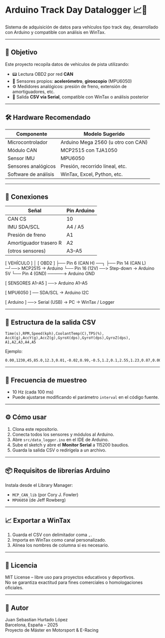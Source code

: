 # Arduino Track Day Datalogger 📈🚗

Sistema de adquisición de datos para vehículos tipo track day, desarrollado con Arduino y compatible con análisis en WinTax.

---

## 🎯 Objetivo

Este proyecto recopila datos de vehículos de pista utilizando:

- 📟 Lectura OBD2 por red **CAN**
- 🧭 Sensores propios: **acelerómetro**, **giroscopio** (MPU6050)
- ⚙️ Medidores analógicos: presión de freno, extensión de amortiguadores, etc.
- 💾 Salida **CSV vía Serial**, compatible con WinTax o análisis posterior

---

## 🛠️ Hardware Recomendado

| Componente               | Modelo Sugerido                   |
|-------------------------|------------------------------------|
| Microcontrolador        | Arduino Mega 2560 (u otro con CAN) |
| Módulo CAN              | MCP2515 con TJA1050                |
| Sensor IMU              | MPU6050                            |
| Sensores analógicos     | Presión, recorrido lineal, etc.    |
| Software de análisis    | WinTax, Excel, Python, etc.        |

---

## 🔌 Conexiones

| Señal                  | Pin Arduino |
|------------------------|-------------|
| CAN CS                 | 10          |
| IMU SDA/SCL            | A4 / A5     |
| Presión de freno       | A1          |
| Amortiguador trasero R | A2          |
| (otros sensores)       | A3–A5       |
[ VEHÍCULO ]
   │
[ OBD2 ]
   ├── Pin 6 (CAN H) ──┐
   ├── Pin 14 (CAN L) ─┘──> MCP2515 → Arduino
   └── Pin 16 (12V) ──> Step-down → Arduino 5V
              └── Pin 4 (GND) ─────→ Arduino GND

[ SENSORES A1–A5 ] ──> Arduino A1–A5

[ MPU6050 ] ── SDA/SCL → Arduino I2C

[ Arduino ] ──> Serial (USB) → PC → WinTax / Logger

---

## 📄 Estructura de la salida CSV

```
Time(s),RPM,Speed(kph),CoolantTemp(C),TPS(%),
AccX(g),AccY(g),AccZ(g),GyroX(dps),GyroY(dps),GyroZ(dps),
A1,A2,A3,A4,A5
```

Ejemplo:

```
0.00,1230,45,85.0,12.3,0.01,-0.02,0.99,-0.5,1.2,0.1,2.55,1.23,0.87,0.00,1.77
```

---

## 🔁 Frecuencia de muestreo

- 10 Hz (cada 100 ms)
- Puede ajustarse modificando el parámetro `interval` en el código fuente.

---

## ⚙️ Cómo usar

1. Clona este repositorio.
2. Conecta todos los sensores y módulos al Arduino.
3. Abre `src/data_logger.ino` en el IDE de Arduino.
4. Sube el sketch y abre el **Monitor Serial** a 115200 baudios.
5. Guarda la salida CSV o redirígela a un archivo.

---

## 📦 Requisitos de librerías Arduino

Instala desde el Library Manager:

- `MCP_CAN_lib` (por Cory J. Fowler)
- `MPU6050` (de Jeff Rowberg)

---

## 📈 Exportar a WinTax

1. Guarda el CSV con delimitador coma `,`.
2. Importa en WinTax como canal personalizado.
3. Alinea los nombres de columna si es necesario.

---

## 📜 Licencia

MIT License – libre uso para proyectos educativos y deportivos.  
No se garantiza exactitud para fines comerciales o homologaciones oficiales.

---

## 🙋 Autor

Juan Sebastian Hurtado López  
Barcelona, España – 2025  
Proyecto de Máster en Motorsport & E-Racing  
